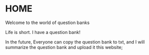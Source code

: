 # HOME

Welcome to the world of question banks

Life is short. I have a question bank!

In the future, Everyone can copy the question bank to txt, and I will summarize the question bank and upload it this website;



